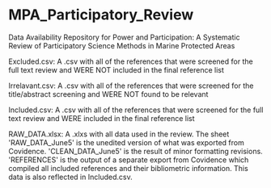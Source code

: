 # MPA_Participatory_Review
Data Availability Repository for Power and Participation: A Systematic Review of Participatory Science Methods in Marine Protected Areas

Excluded.csv: A .csv with all of the references that were screened for the full text review and WERE NOT included in the final reference list

Irrelavant.csv: A .csv with all of the references that were screened for the title/abstract screening and WERE NOT found to be relevant

Included.csv: A .csv with all of the references that were screened for the full text review and WERE  included in the final reference list

RAW_DATA.xlsx: A .xlxs with all data used in the review. The sheet 'RAW_DATA_June5' is the unedited version of what was exported from Covidence. 'CLEAN_DATA_June5' is the result of minor formatting revisions. 'REFERENCES' is the output of a separate export from Covidence which compiled all included references and their bibliometric information. This data is also reflected in Included.csv.
